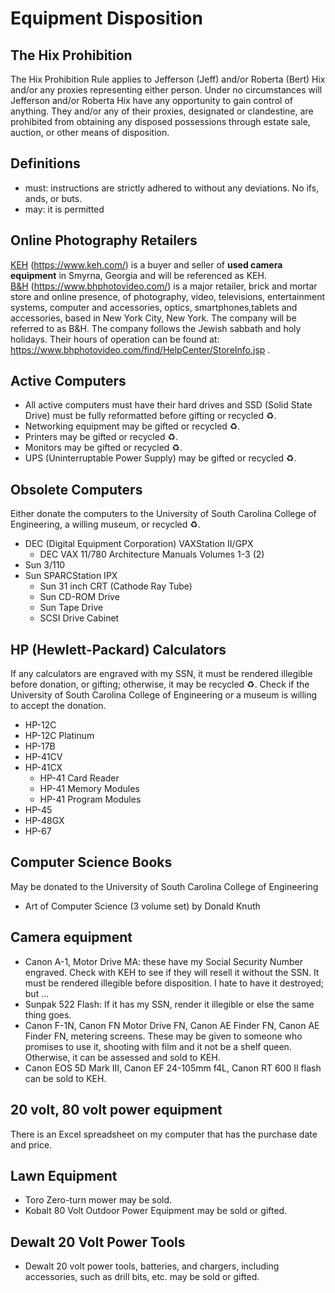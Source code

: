 # Equipment Disposition 
## The Hix Prohibition 
The Hix Prohibition Rule applies to Jefferson (Jeff) and/or Roberta (Bert) Hix and/or any proxies representing either person. Under no circumstances will Jefferson and/or Roberta Hix have any opportunity to gain control of anything. They and/or any of their proxies, designated or clandestine, are prohibited from obtaining any disposed possessions through estate sale, auction, or other means of disposition.

## Definitions
- must: instructions are strictly adhered to without any deviations. No ifs, ands, or buts.
- may: it is permitted 

## Online Photography Retailers 
[KEH](https://www.keh.com) (https://www.keh.com/) is a buyer and seller of **used camera equipment** in Smyrna, Georgia and will be referenced as KEH.<br>
[B&H](https://www.bhphotovideo.com/) (https://www.bhphotovideo.com/) is a major retailer, brick and mortar store and online presence, of photography, video, televisions, entertainment systems, computer and accessories, optics, smartphones,tablets and accessories, based in New York City, New York. The company will be referred to as B&H. The company follows the Jewish sabbath and holy holidays. Their hours of operation can be found at: https://www.bhphotovideo.com/find/HelpCenter/StoreInfo.jsp
.
## Active Computers 
- All active computers must have their hard drives and SSD (Solid State Drive) must be fully reformatted before gifting or recycled ♻️. 
- Networking equipment may be gifted or recycled ♻️. 
- Printers may be gifted or recycled ♻️.
- Monitors may be gifted or recycled ♻️. 
- UPS (Uninterruptable Power Supply) may be gifted or recycled ♻️. 

## Obsolete Computers 
Either donate the computers to the University of South Carolina College of Engineering, a willing museum, or recycled ♻️. 
- DEC (Digital Equipment Corporation) VAXStation II/GPX
  - DEC VAX 11/780 Architecture Manuals Volumes 1-3 (2)
- Sun 3/110
- Sun SPARCStation IPX 
  - Sun 31 inch CRT (Cathode Ray Tube)
  - Sun CD-ROM Drive 
  - Sun Tape Drive 
  - SCSI Drive Cabinet 

## HP (Hewlett-Packard) Calculators
If any calculators are engraved with my SSN, it must be rendered illegible before donation, or gifting; otherwise, it may be recycled ♻️. Check if the University of South Carolina College of Engineering or a museum is willing to accept the donation. 
- HP-12C
- HP-12C Platinum 
- HP-17B
- HP-41CV 
- HP-41CX
  - HP-41 Card Reader 
  - HP-41 Memory Modules 
  - HP-41 Program Modules 
- HP-45
- HP-48GX
- HP-67

## Computer Science Books
May be donated to the University of South Carolina College of Engineering
- Art of Computer Science (3 volume set) by Donald Knuth 

## Camera equipment
- Canon A-1, Motor Drive MA: these have my Social Security Number engraved. Check with KEH to see if they will resell it without the SSN. It must be rendered illegible before disposition. I hate to have it destroyed; but ...
- Sunpak 522 Flash: If it has my SSN, render it illegible or else the same thing goes. 
- Canon F-1N, Canon FN Motor Drive FN, Canon AE Finder FN, Canon AE Finder FN, metering screens. These may be given to someone who promises to use it, shooting with film and it not be a shelf queen. Otherwise, it can be assessed and sold to KEH.
- Canon EOS 5D Mark III, Canon EF 24-105mm f4L, Canon RT 600 II flash can be sold to KEH.

## 20 volt, 80 volt power equipment 
There is an Excel spreadsheet on my computer that has the purchase date and price.

## Lawn Equipment
- Toro Zero-turn mower may be sold.
- Kobalt 80 Volt Outdoor Power Equipment may be sold or gifted. 

## Dewalt 20 Volt Power Tools
- Dewalt 20 volt power tools, batteries, and chargers, including accessories, such as drill bits, etc. may be sold or gifted. 
